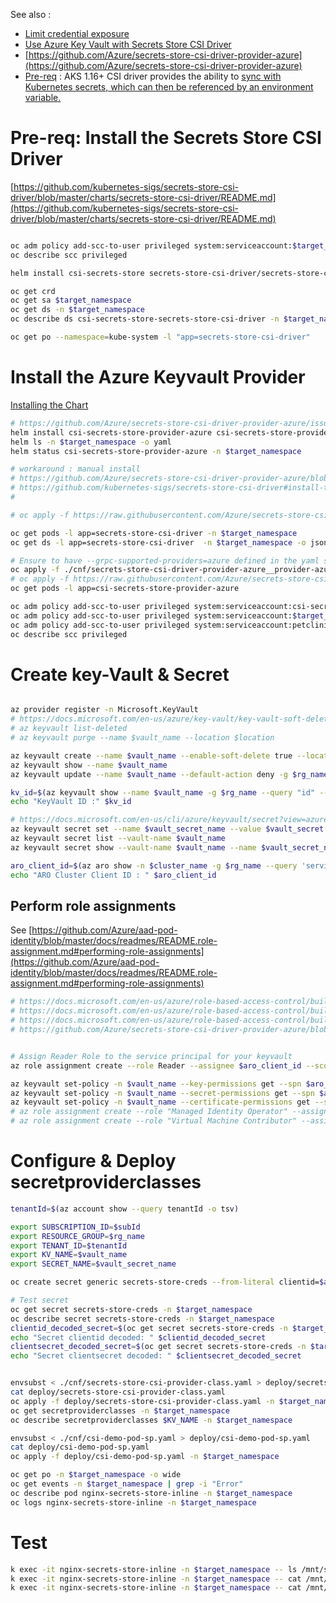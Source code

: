 
See also :
- [Limit credential exposure](https://docs.microsoft.com/en-us/azure/aks/developer-best-practices-pod-security#limit-credential-exposure)
- [Use Azure Key Vault with Secrets Store CSI Driver](https://docs.microsoft.com/en-us/azure/aks/developer-best-practices-pod-security#use-azure-key-vault-with-secrets-store-csi-driver)
- [https://github.com/Azure/secrets-store-csi-driver-provider-azure](https://github.com/Azure/secrets-store-csi-driver-provider-azure)
- [Pre-req](https://github.com/Azure/secrets-store-csi-driver-provider-azure#install-the-secrets-store-csi-driver-and-the-azure-keyvault-provider) : AKS 1.16+
CSI driver provides the ability to [sync with Kubernetes secrets, which can then be referenced by an environment variable.](https://github.com/kubernetes-sigs/secrets-store-csi-driver#optional-sync-with-kubernetes-secrets)



# Pre-req: Install the Secrets Store CSI Driver

[https://github.com/kubernetes-sigs/secrets-store-csi-driver/blob/master/charts/secrets-store-csi-driver/README.md](https://github.com/kubernetes-sigs/secrets-store-csi-driver/blob/master/charts/secrets-store-csi-driver/README.md)

```sh

oc adm policy add-scc-to-user privileged system:serviceaccount:$target_namespace:secrets-store-csi-driver
oc describe scc privileged

helm install csi-secrets-store secrets-store-csi-driver/secrets-store-csi-driver --set grpcSupportedProviders=azure -n $target_namespace

oc get crd
oc get sa $target_namespace
oc get ds -n $target_namespace
oc describe ds csi-secrets-store-secrets-store-csi-driver -n $target_namespace

oc get po --namespace=kube-system -l "app=secrets-store-csi-driver"

```

#  Install the Azure Keyvault Provider

[Installing the Chart](https://github.com/Azure/secrets-store-csi-driver-provider-azure/blob/master/charts/csi-secrets-store-provider-azure/README.md)
```sh
# https://github.com/Azure/secrets-store-csi-driver-provider-azure/issues/363
helm install csi-secrets-store-provider-azure csi-secrets-store-provider-azure/csi-secrets-store-provider-azure -n $target_namespace
helm ls -n $target_namespace -o yaml
helm status csi-secrets-store-provider-azure -n $target_namespace

# workaround : manual install
# https://github.com/Azure/secrets-store-csi-driver-provider-azure/blob/master/docs/install-yamls.md
# https://github.com/kubernetes-sigs/secrets-store-csi-driver#install-the-secrets-store-csi-driver
# 

# oc apply -f https://raw.githubusercontent.com/Azure/secrets-store-csi-driver-provider-azure/master/deployment/pod-security-policy.yaml

oc get pods -l app=secrets-store-csi-driver -n $target_namespace
oc get ds -l app=secrets-store-csi-driver  -n $target_namespace -o jsonpath='{range .items[*]}{.spec.template.spec.containers[1].args}{"\n"}'

# Ensure to have --grpc-supported-providers=azure defined in the yaml see 
oc apply -f ./cnf/secrets-store-csi-driver-provider-azure__provider-azure-installer.yaml -n $target_namespace
# oc apply -f https://raw.githubusercontent.com/Azure/secrets-store-csi-driver-provider-azure/master/deployment/provider-azure-installer.yaml
oc get pods -l app=csi-secrets-store-provider-azure

oc adm policy add-scc-to-user privileged system:serviceaccount:csi-secrets-store-provider-azure
oc adm policy add-scc-to-user privileged system:serviceaccount:$target_namespace:csi-secrets-store-provider-azure
oc adm policy add-scc-to-user privileged system:serviceaccount:petclinic-prod:csi-secrets-store-provider-azure
oc describe scc privileged


```

# Create key-Vault & Secret
```sh

az provider register -n Microsoft.KeyVault
# https://docs.microsoft.com/en-us/azure/key-vault/key-vault-soft-delete-cli
# az keyvault list-deleted
# az keyvault purge --name $vault_name --location $location

az keyvault create --name $vault_name --enable-soft-delete true --location $location -g $rg_name
az keyvault show --name $vault_name 
az keyvault update --name $vault_name --default-action deny -g $rg_name 

kv_id=$(az keyvault show --name $vault_name -g $rg_name --query "id" --output tsv)
echo "KeyVault ID :" $kv_id

# https://docs.microsoft.com/en-us/cli/azure/keyvault/secret?view=azure-cli-latest#az-keyvault-secret-set
az keyvault secret set --name $vault_secret_name --value $vault_secret --description "CSI secret store driver - ${appName} Secret" --vault-name $vault_name
az keyvault secret list --vault-name $vault_name
az keyvault secret show --vault-name $vault_name --name $vault_secret_name --output tsv

aro_client_id=$(az aro show -n $cluster_name -g $rg_name --query 'servicePrincipalProfile.clientId' -o tsv)
echo "ARO Cluster Client ID : " $aro_client_id

```

## Perform role assignments

See [https://github.com/Azure/aad-pod-identity/blob/master/docs/readmes/README.role-assignment.md#performing-role-assignments](https://github.com/Azure/aad-pod-identity/blob/master/docs/readmes/README.role-assignment.md#performing-role-assignments)

```sh
# https://docs.microsoft.com/en-us/azure/role-based-access-control/built-in-roles#managed-identity-operator
# https://docs.microsoft.com/en-us/azure/role-based-access-control/built-in-roles#virtual-machine-contributor
# https://docs.microsoft.com/en-us/azure/role-based-access-control/built-in-roles#reader
# https://github.com/Azure/secrets-store-csi-driver-provider-azure/blob/master/docs/service-principal-mode.md


# Assign Reader Role to the service principal for your keyvault
az role assignment create --role Reader --assignee $aro_client_id --scope /subscriptions/$subId/resourcegroups/$rg_name/providers/Microsoft.KeyVault/vaults/$vault_name # $kv_id

az keyvault set-policy -n $vault_name --key-permissions get --spn $aro_client_id
az keyvault set-policy -n $vault_name --secret-permissions get --spn $aro_client_id
az keyvault set-policy -n $vault_name --certificate-permissions get --spn $aro_client_id
# az role assignment create --role "Managed Identity Operator" --assignee $aks_client_id --scope /subscriptions/$subId/resourcegroups/$managed_rg
# az role assignment create --role "Virtual Machine Contributor" --assignee $aks_client_id --scope /subscriptions/$subId/resourcegroups/$managed_rg
```


# Configure & Deploy secretproviderclasses


```sh
tenantId=$(az account show --query tenantId -o tsv)

export SUBSCRIPTION_ID=$subId
export RESOURCE_GROUP=$rg_name
export TENANT_ID=$tenantId
export KV_NAME=$vault_name
export SECRET_NAME=$vault_secret_name

oc create secret generic secrets-store-creds --from-literal clientid=$aro_client_id --from-literal clientsecret=$aro_client_secret -n $target_namespace

# Test secret
oc get secret secrets-store-creds -n $target_namespace
oc describe secret secrets-store-creds -n $target_namespace
clientid_decoded_secret=$(oc get secret secrets-store-creds -n $target_namespace -o jsonpath="{.data.clientid}" | base64 --decode)
echo "Secret clientid decoded: " $clientid_decoded_secret
clientsecret_decoded_secret=$(oc get secret secrets-store-creds -n $target_namespace -o jsonpath="{.data.clientsecret}" | base64 --decode)
echo "Secret clientsecret decoded: " $clientsecret_decoded_secret


envsubst < ./cnf/secrets-store-csi-provider-class.yaml > deploy/secrets-store-csi-provider-class.yaml
cat deploy/secrets-store-csi-provider-class.yaml
oc apply -f deploy/secrets-store-csi-provider-class.yaml -n $target_namespace
oc get secretproviderclasses -n $target_namespace
oc describe secretproviderclasses $KV_NAME -n $target_namespace

envsubst < ./cnf/csi-demo-pod-sp.yaml > deploy/csi-demo-pod-sp.yaml
cat deploy/csi-demo-pod-sp.yaml
oc apply -f deploy/csi-demo-pod-sp.yaml -n $target_namespace

oc get po -n $target_namespace -o wide
oc get events -n $target_namespace | grep -i "Error" 
oc describe pod nginx-secrets-store-inline -n $target_namespace
oc logs nginx-secrets-store-inline -n $target_namespace


```

# Test

```sh
k exec -it nginx-secrets-store-inline -n $target_namespace -- ls /mnt/secrets-store/ 
k exec -it nginx-secrets-store-inline -n $target_namespace -- cat /mnt/secrets-store/key1
k exec -it nginx-secrets-store-inline -n $target_namespace -- cat /mnt/secrets-store/$vault_secret_name

```